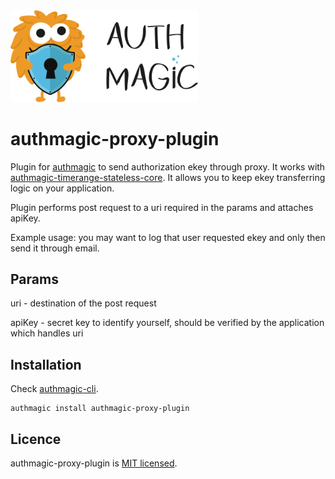 <img src="https://github.com/authmagic/authmagic/blob/master/docs/images/logo.png?raw=true" width="300px"/>

# authmagic-proxy-plugin
Plugin for <a href="https://github.com/authmagic/authmagic">authmagic</a> to send authorization ekey through proxy. It works with <a href="https://github.com/authmagic/authmagic-timerange-stateless-core">authmagic-timerange-stateless-core</a>. It allows you to keep ekey transferring logic on your application.

Plugin performs post request to a uri required in the params and attaches apiKey.

Example usage: you may want to log that user requested ekey and only then send it through email.

## Params
uri - destination of the post request

apiKey - secret key to identify yourself, should be verified by the application which handles uri

## Installation
Check <a href="https://github.com/authmagic/authmagic-cli">authmagic-cli</a>.
```
authmagic install authmagic-proxy-plugin
```

Licence
-----------
authmagic-proxy-plugin is [MIT licensed](./LICENSE).
